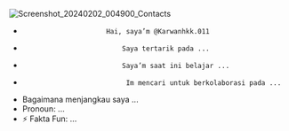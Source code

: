![Screenshot_20240202_004900_Contacts](https://github.com/AMMARESIDENTE/AMMARESIDENTE/assets/129389566/f35e348a-d7de-4302-b7f6-807e6ccf3ef4)
-                          Hai, saya’m @Karwanhkk.011                        
-                              Saya tertarik pada ...                            
-                              Saya’m saat ini belajar ...                            
-                              ️ Im mencari untuk berkolaborasi pada ...                            
- Bagaimana menjangkau saya ...
- Pronoun: ...
- ⚡ Fakta Fun: ...

<!---
AMMARESIDENTE/AMMARESIDENTE adalah repositori khusus ✨ karena README.md (berkas ini) muncul pada profil GitHub Anda.
Anda dapat klik tautan Preview untuk melihat perubahan Anda.
--->
